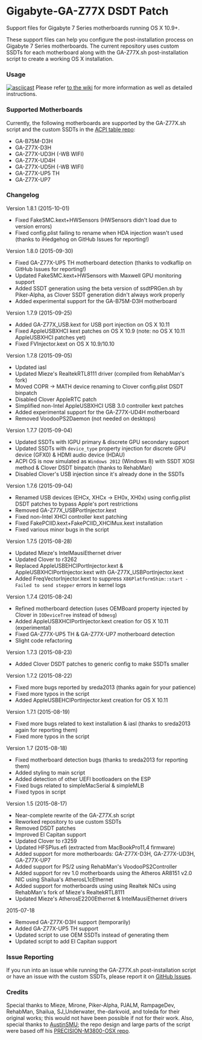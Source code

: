 # Gigabyte-GA-Z77X DSDT Patch

Support files for Gigabyte 7 Series motherboards running OS X 10.9+.

These support files can help you configure the post-installation process on Gigabyte 7 Series motherboards. The current repository uses custom SSDTs for each motherboard along with the GA-Z77X.sh post-installation script to create a working OS X installation.

### Usage
[![asciicast](https://asciinema.org/a/0xufcqxd6jm3qwo1ss0asegd6.png)](https://asciinema.org/a/0xufcqxd6jm3qwo1ss0asegd6)
Please refer [to the wiki](https://github.com/theracermaster/Gigabyte-GA-Z77X-DSDT-Patch/wiki) for more information as well as detailed instructions.

### Supported Motherboards
Currently, the following motherboards are supported by the GA-Z77X.sh script and the custom SSDTs in the [ACPI table repo](https://github.com/theracermaster/DSDT):
- GA-B75M-D3H
- GA-Z77X-D3H
- GA-Z77X-UD3H (-WB WIFI)
- GA-Z77X-UD4H
- GA-Z77X-UD5H (-WB WIFI)
- GA-Z77X-UP5 TH
- GA-Z77X-UP7

### Changelog
Version 1.8.1 (2015-10-01)
- Fixed FakeSMC.kext+HWSensors (HWSensors didn't load due to version errors)
- Fixed config.plist failing to rename when HDA injection wasn't used (thanks to iHedgehog on GitHub Issues for reporting!)

Version 1.8.0 (2015-09-30)
- Fixed GA-Z77X-UP5 TH motherboard detection (thanks to vodkaflip on GitHub Issues for reporting!)
- Updated FakeSMC.kext+HWSensors with Maxwell GPU monitoring support
- Added SSDT generation using the beta version of ssdtPRGen.sh by Piker-Alpha, as Clover SSDT generation didn't always work properly
- Added experimental support for the GA-B75M-D3H motherboard

Version 1.7.9 (2015-09-25)
- Added GA-Z77X_USB.kext for USB port injection on OS X 10.11
- Fixed AppleUSBXHCI kext patches on OS X 10.9 (note: no OS X 10.11 AppleUSBXHCI patches yet)
- Fixed FVInjector.kext on OS X 10.9/10.10

Version 1.7.8 (2015-09-05)
- Updated iasl
- Updated Mieze's RealtekRTL8111 driver (compiled from RehabMan's fork)
- Moved COPR → MATH device renaming to Clover config.plist DSDT binpatch
- Disabled Clover AppleRTC patch
- Simplified non-Intel AppleUSBXHCI USB 3.0 controller kext patches
- Added experimental support for the GA-Z77X-UD4H motherboard
- Removed VoodooPS2Daemon (not needed on desktops)

Version 1.7.7 (2015-09-04)
- Updated SSDTs with IGPU primary & discrete GPU secondary support
- Updated SSDTs with `device_type` property injection for discrete GPU device (GFX0) & HDMI audio device (HDAU)
- ACPI OS is now simulated as `Windows 2012` (Windows 8) with SSDT XOSI method & Clover DSDT binpatch (thanks to RehabMan)
- Disabled Clover's USB injection since it's already done in the SSDTs

Version 1.7.6 (2015-09-04)
- Renamed USB devices (EHCx, XHCx → EH0x, XH0x) using config.plist DSDT patches to bypass Apple's port restrictions
- Removed GA-Z77X_USBPortInjector.kext
- Fixed non-Intel XHCI controller kext patching
- Fixed FakePCIID.kext+FakePCIID_XHCIMux.kext installation
- Fixed various minor bugs in the script

Version 1.7.5 (2015-08-28)
- Updated Mieze's IntelMausiEthernet driver
- Updated Clover to r3262
- Replaced AppleUSBEHCIPortInjector.kext & AppleUSBXHCIPortInjector.kext with GA-Z77X_USBPortInjector.kext
- Added FreqVectorInjector.kext to suppress `X86PlatformShim::start - Failed to send stepper` errors in kernel logs

Version 1.7.4 (2015-08-24)
- Refined motherboard detection (uses OEMBoard property injected by Clover in `IODeviceTree` instead of `bdmesg`)
- Added AppleUSBXHCIPortInjector.kext creation for OS X 10.11 (experimental)
- Fixed GA-Z77X-UP5 TH & GA-Z77X-UP7 motherboard detection
- Slight code refactoring

Version 1.7.3 (2015-08-23)
- Added Clover DSDT patches to generic config to make SSDTs smaller

Version 1.7.2 (2015-08-22)
- Fixed more bugs reported by sreda2013 (thanks again for your patience)
- Fixed more typos in the script
- Added AppleUSBEHCIPortInjector.kext creation for OS X 10.11

Version 1.7.1 (2015-08-19)
- Fixed more bugs related to kext installation & iasl (thanks to sreda2013 again for reporting them)
- Fixed more typos in the script

Version 1.7 (2015-08-18)
- Fixed motherboard detection bugs (thanks to sreda2013 for reporting them)
- Added styling to main script
- Added detection of other UEFI bootloaders on the ESP
- Fixed bugs related to simpleMacSerial & simpleMLB
- Fixed typos in script

Version 1.5 (2015-08-17)
- Near-complete rewrite of the GA-Z77X.sh script
- Reworked repository to use custom SSDTs
- Removed DSDT patches
- Improved El Capitan support
- Updated Clover to r3259
- Updated HFSPlus.efi (extracted from MacBookPro11,4 firmware)
- Added support for more motherboards: GA-Z77X-D3H, GA-Z77X-UD3H, GA-Z77X-UP7
- Added support for PS/2 using RehabMan's VoodooPS2Controller
- Added support for rev 1.0 motherboards using the Atheros AR8151 v2.0 NIC using Shailua's AtherosL1cEthernet
- Added support for motherboards using using Realtek NICs using RehabMan's fork of Mieze's RealtekRTL8111
- Updated Mieze's AtherosE2200Ethernet & IntelMausiEthernet drivers

2015-07-18
- Removed GA-Z77X-D3H support (temporarily)
- Added GA-Z77X-UP5 TH support
- Updated script to use OEM SSDTs instead of generating them
- Updated script to add El Capitan support

### Issue Reporting
If you run into an issue while running the GA-Z77X.sh post-installation script or have an issue with the custom SSDTs, please report it on [GitHub Issues](https://github.com/theracermaster/Gigabyte-GA-Z77X-DSDT-Patch/issues).

### Credits
Special thanks to Mieze, Mirone, Piker-Alpha, PJALM, RampageDev, RehabMan, Shailua, SJ_Underwater, the-darkvoid, and toleda for their original works; this would not have been possible if not for their work.
Also, special thanks to [AustinSMU](https://github.com/AustinSMU); the repo design and large parts of the script were based off his [PRECISION-M3800-OSX repo](https://github.com/AustinSMU/PRECISION-M3800-OSX).

